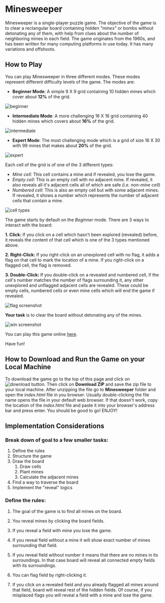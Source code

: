 # Minesweeper

Minesweeper is a single-player puzzle game. The objective of the game is to clear a rectangular board containing hidden *"mines"* or bombs without detonating any of them, with help from clues about the number of neighboring mines in each field. The game originates from the 1960s, and has been written for many computing platforms in use today. It has many variations and offshoots.

## How to Play
You can play Minesweeper in three different modes. These modes represent different difficulty levels of the game. The modes are:

- __Beginner Mode__: A simple 9 X 9 grid containing 10 hidden mines which cover about **12%** of the grid.

![beginner](images/beginner-screenshot.png)

- __Intermediate Mode__: A more challenging 16 X 16 grid containing 40 hidden mines which covers about **16%** of the grid.

![intermediate](images/intermediate-screenshot.png)

- __Expert Mode__: The most challenging mode which is a grid of size 16 X 30 with 99 mines that makes about **20%** of the grid.

![expert](images/expert-screenshot.png)

Each cell of the grid is of one of the 3 different types:

- *Mine cell:* This cell contains a mine and if revealed, you lose the game.
- *Empty cell:* This is an empty cell with no adjacent mine. If revealed, it also reveals all it's adjacent cells all of which are safe *(i.e. non-mine cell)*
- *Numbered cell:* This is also an empty cell but with some adjacent mines. If revealed, it shows a number which represents the number of adjacent cells that contain a mine.

![cell types](images/cell-types.png)

The game starts by default on the *Beginner* mode. There are 3 ways to interact with the board:

**1. Click:** If you click on a cell which hasn't been explored (revealed) before, it reveals the content of that cell which is one of the 3 types mentioned above.

**2. Right-Click:** If you right-click on an unexplored cell with no flag, it adds a flag on that cell to mark the location of a mine. If you right-click on a flagged cell, the flag is removed.

**3. Double-Click:** If you double-click on a revealed and numbered cell, if the cell's number matches the number of flags surrounding it, any other unexplored and unflagged adjacent cells are revealed. These could be empty cells, numbered cells or even mine cells which will end the game if revealed.

![flag screenshot](images/flag-screenshot.png)

**Your task** is to clear the board without detonating any of the mines.

![win screenshot](images/win-screenshot.png)


You can play this game online [here](https://alijy.github.io/Minesweeper/). 

Have fun!


## How to Download and Run the Game on your Local Machine
To download the game go to the top of this page and click on ![download button](images/download-link.png). Then click on **Download ZIP** and save the zip file to your local machine. After unzipping the file go to **Minesweeper** folder and open the *index.html* file in you browser. Usually double-clicking the file name opens the file in your default web browser. If that doesn't work, copy the location of the *index.html* file and paste it into your browser's address bar and press enter. You should be good to go! ENJOY!


## Implementation Considerations

### Break down of goal to a few smaller tasks:

1. Define the rules
2. Structure the game
3. Draw the board
	1. Draw cells
	2. Plant mines
	3. Calculate the adjacent mines
7. Find a way to traverse the board
8. Implement the "reveal" logics


### Define the rules:

1. The goal of the game is to find all mines on the board.

2. You reveal mines by clicking the board fields.
3. If you reveal a field with mine you lose the game.
4. If you reveal field without a mine it will show exact number of mines surrounding that field.
5. If you reveal field without number it means that there are no mines in its surroundings. In that case board will reveal all connected empty fields with its surroundings.
6. You can flag field by right-clicking it.
7. If you click on a revealed field and you already flagged all mines around that field, board will reveal rest of the hidden fields. Of course, if you misplaced flags you will reveal a field with a mine and lose the game.


<!--## TODO
- ~~fix the *Play Again?* button~~
- ~~fix the flagged cells issue~~
- ~~implement the mine count down~~
- ~~implement the timer~~
- ~~implement **rule 7** above~~
- ~~add explosion animation~~
- replace numbers with pictures
- ~~add audio~~
- ~~add media query~~
-->

